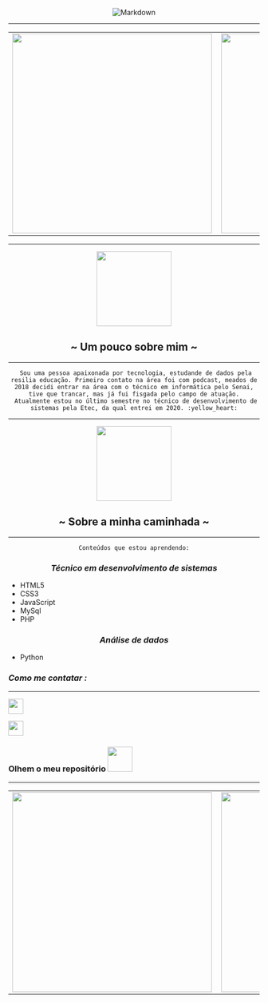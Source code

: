 <center>

![Markdown](https://ik.imagekit.io/4y9ur9htnpx/love_and_joy_gAJaB4dTg.gif)
<center>

----

<table>
    <tr>
        <td><img width="400px" align="left" src="https://github-readme-stats.vercel.app/api/top-langs/?username=AlinesantosCS&hide=html&layout=compact&bg_color=5cb3ab&title_color=654464&text_color=654464&hide_border=true" /></td>
        <td><img width="400px" align="left" src="https://github-readme-stats.vercel.app/api?username=AlinesantosCS&bg_color=5cb3ab&title_color=654464&text_color=654464&hide_border=true"/></td>
    </tr>   
</table>
</center>

*** 


<center>
 <img src="https://media.giphy.com/media/h408T6Y5GfmXBKW62l/giphy.gif" width="150px"></h2>
</center> 

## **~ Um pouco sobre mim ~** 

***
     Sou uma pessoa apaixonada por tecnologia, estudande de dados pela resilia educação. Primeiro contato na área foi com podcast, meados de 2018 decidi entrar na área com o técnico em informática pelo Senai, tive que trancar, mas já fui fisgada pelo campo de atuação.
     Atualmente estou no último semestre no técnico de desenvolvimento de sistemas pela Etec, da qual entrei em 2020. :yellow_heart:

</center>

***
<center>
 <img src="https://media.giphy.com/media/3o85xDa0NuFCrFhzMI/giphy.gif" width="150px"></h2>
</center>

<center>

## **~ Sobre a minha caminhada ~** 
*** 
    Conteúdos que estou aprendendo:
</center>

<center>

### *Técnico em desenvolvimento de sistemas*
</center> 

- HTML5
- CSS3
- JavaScript
- MySql 
- PHP
<center>

### *Análise de dados*
</center> 

- Python

### ***Como me contatar :***
***

<a href="mailto:alinesantos.acs97@gmail.com"><img src="https://ik.imagekit.io/4y9ur9htnpx/icons8-gmail-login-64__1__tZjbgXsdh.png" width="30px"></img></a>

<a href="https://www.linkedin.com/in/alinesantoscs/"><img src="https://ik.imagekit.io/4y9ur9htnpx/icons8-linkedin-64_a_GB82jPw.png" width="30px"></img></a>

### Olhem o meu repositório <img src="https://media.giphy.com/media/xUA7bajwolbhqU74d2/giphy.gif" width="50px"></h2>
***

<center>
<table>
  <tr>
      <td><img width="400px" align="left" src="https://github-readme-stats.vercel.app/api/pin/?username=AlinesantosCS&repo=Menu&bg_color=5cb3ab&title_color=654464&text_color=654464&hide_border=true&show_owner=true&https://github.com/AlinesantosCS/Menu" /></td>
      <td><img width="400px" align="left" src="https://github-readme-stats.vercel.app/api/pin/?username=AlinesantosCS&repo=omega.github.io&bg_color=5cb3ab&title_color=654464&text_color=654464&hide_border=true&show_owner=true&https://github.com/AlinesantosCS/omega.github.io" /></td>
  </tr>  
   
</table>
</center>








